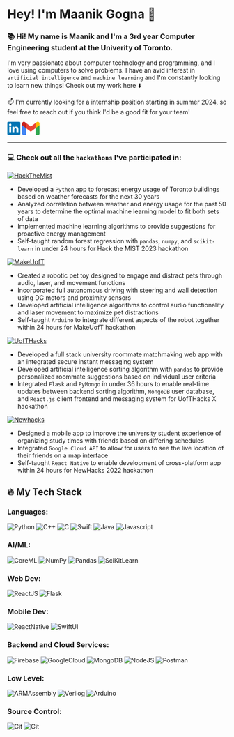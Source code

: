 # Hey! I'm Maanik Gogna 👋

### 📚 Hi! My name is Maanik and I'm a 3rd year Computer Engineering student at the Univerity of Toronto.



I'm very passionate about computer technology and programming, and I love using computers to solve problems. I have an avid interest in `artificial intelligence` and `machine learning` and I'm constantly looking to learn new things! Check out my work here ⬇️

📫 I'm currently looking for a internship position starting in summer 2024, so feel free to reach out if you think I'd be a good fit for your team! 

[<img alt="maanikgogna | linkedin" height="30px" src="linkedinLogo.png"/>][linkedin]
[<img alt="maanik.gogna | mail" height="30px" src="gmailLogo.png" />][gmail]
***

<!--### 🔭 I'm currently working on...
    ✈️ VacayAway
### 🏕️ My last project...
    🗣️ -->

<!-- II'm an aspiring Computer Engineer -->

### 💻 Check out all the `hackathons` I've participated in:
[<img alt="HackTheMist" height="30px" src="https://img.shields.io/badge/Hack_The_MIST_2023-bb3c35?style=for-the-badge"/>][hackthemist] 
- Developed a `Python` app to forecast energy usage of Toronto buildings based on weather forecasts for the next 30 years
- Analyzed correlation between weather and energy usage for the past 50 years to determine the optimal machine learning model to fit both sets of data
- Implemented machine learning algorithms to provide suggestions for proactive energy management
- Self-taught random forest regression with `pandas`, `numpy`, and `scikit-learn` in under 24 hours for Hack the MIST 2023 hackathon

[<img alt="MakeUofT" height="30px" src="https://img.shields.io/badge/MakeUofT_2023-66a7df?style=for-the-badge"/>][makeuoft] 
- Created a robotic pet toy designed to engage and distract pets through audio, laser, and movement functions
- Incorporated full autonomous driving with steering and wall detection using DC motors and proximity sensors
- Developed artificial intelligence algorithms to control audio functionality and laser movement to maximize pet distractions
- Self-taught `Arduino` to integrate different aspects of the robot together within 24 hours for MakeUofT hackathon

[<img alt="UofTHacks" height="30px" src="https://img.shields.io/badge/UofTHacks_X-9e8ee2?style=for-the-badge"/>][uofthacks]
- Developed a full stack university roommate matchmaking web app with an integrated secure instant messaging system
- Developed artificial intelligence sorting algorithm with `pandas` to provide personalized roommate suggestions based
on individual user criteria
- Integrated `Flask` and `PyMongo` in under 36 hours to enable real-time updates between backend sorting algorithm,
`MongoDB` user database, and `React.js` client frontend and messaging system for UofTHacks X hackathon

[<img alt="Newhacks" height="30px" src="https://img.shields.io/badge/NewHacks_2022-f7cd4a?style=for-the-badge"/>][newhacks]
- Designed a mobile app to improve the university student experience of organizing study times with
friends based on differing schedules
- Integrated `Google Cloud API` to allow for users to see the live location of their friends on a map interface
- Self-taught `React Native` to enable development of cross-platform app within 24 hours for NewHacks 2022 hackathon

## 🔥 My Tech Stack 

### Languages:

<img src="https://img.shields.io/badge/-Python-3776AB?style=flat&logo=python&logoColor=ffdd55" height="30" alt = "Python" /> <img src="https://img.shields.io/badge/-C++-00599C?style=flat&logo=cplusplus&logoColor=white" height="30" alt = "C++"/>
<img src="https://img.shields.io/badge/-C-A8B9CC?style=flat&logo=c&logoColor=black" height="30" alt = "C" display = "inline-block" /> 
<img src="https://img.shields.io/badge/Swift-F05138?style=flat&logo=swift&logoColor=white" height="30" alt = "Swift" />
<img src="https://img.shields.io/badge/-Java-f0931c?style=flat&logoColor=white" height="30" alt = "Java" />
<img src="https://img.shields.io/badge/-JavaScript-31322f?style=flat&logo=javascript&logoColor=F7DF1E" height="30" alt = "Javascript"/>

### AI/ML:

<img src="https://img.shields.io/badge/-CoreML-026998?style=flat&logo=apple&logoColor=white" height="30" alt = "CoreML" /> <img src="https://img.shields.io/badge/-NumPy-013243?style=flat&logo=numpy&logoColor=4dabcf" height="30" alt = "NumPy" />
<img src="https://img.shields.io/badge/-Pandas-150458?style=flat&logo=pandas&logoColor=white" height="30" alt = "Pandas" />
<img src="https://img.shields.io/badge/-ScikitLearn-3499cd?style=flat&logo=scikitlearn&logoColor=F7931E" height="30" alt = "SciKitLearn" /> 


### Web Dev:

<img src="https://img.shields.io/badge/-ReactJS-61DAFB?style=flat&logo=react&logoColor=282c34" height="30" alt = "ReactJS" /> <img src="https://img.shields.io/badge/-Flask-black?style=flat&logo=flask&logoColor=white" height="30" alt = "Flask" />

### Mobile Dev:

<img src="https://img.shields.io/badge/-React Native-282c34?style=flat&logo=react&logoColor=61DAFB" height="30" alt = "ReactNative" /> <img src="https://img.shields.io/badge/-SwiftUI-001b96?style=flat&logo=swift&logoColor=white" height="30" alt = "SwiftUI" />

### Backend and Cloud Services:

<img src="https://img.shields.io/badge/-Firebase-f58411?style=flat&logo=firebase&logoColor=FFCA28" height="30" alt = "Firebase" /> <img src="https://img.shields.io/badge/GoogleCloud-4285F4?style=flat&logo=googlecloud&logoColor=white" height="30" alt = "GoogleCloud" />
<img src="https://img.shields.io/badge/-MongoDB-47A248?style=flat&logo=mongodb&logoColor=darkgreen" height="30" alt = "MongoDB" />
<img src="https://img.shields.io/badge/-Node.js-333333?style=flat&logo=node.js&logoColor=77b65d" height="30" alt = "NodeJS" /><!--333333-->
<img src="https://img.shields.io/badge/-Postman-FF6C37?style=flat&logo=postman&logoColor=white" height="30" alt = "Postman" />

### Low Level:

<img src="https://img.shields.io/badge/-ARM Assembly-grey?style=flat&logoColor=white" height="30" alt = "ARMAssembly" /> <img src="https://img.shields.io/badge/-Verilog-grey?style=flat&logoColor=white" height="30" alt = "Verilog" /> <img src="https://img.shields.io/badge/-Arduino-00979D?style=flat&logo=arduino&logoColor=white" height="30" alt = "Arduino" />

### Source Control:
<img src="https://img.shields.io/badge/-Git-F05032?style=flat&logo=git&logoColor=white" height="30" alt = "Git" /> <img src="https://img.shields.io/badge/-GitHub-0e1116?style=flat&logo=github&logoColor=white" height="30" alt = "Git" />

<!-- #### 📚 I'm currently learning: -->

<!-- ```py
  def hi:
    print(hi)
```

```java
System.out.println("Hello World");
```

```swift
print("Hello World")
```

```js
console.log("Hello World")
```
    
```c
printf("Hello World");
```
```c++
cout << "Hello World";
```

```assembly
mov rax, 0x2000004 ; write
mov rdi, 1 ; stdout
mov rsi, message
mov rdx, 13 ; length
syscall
```

```verilog
module hello_world;
initial begin
  $display("Hello World");
  $finish;
end
endmodule
``` -->

<!-- https://simpleicons.org/?q=aws  -->
<!-- <p>
  <img src="https://img.shields.io/badge/TripAdvisorAPI-34E0A1?style=flat&logo=tripadvisor&logoColor=black" height="30" alt = "TripadvisorAPI" />
  <img src="https://img.shields.io/badge/LufthansaAPI-05164D?style=flat&logo=lufthansa&logoColor=white" height="30" alt = "LufthansaAPI" />
  <img src="https://img.shields.io/badge/GoogleMapsAPI-4285F4?style=flat&logo=googlemaps&logoColor=red" height="30" alt = "GoogleMapsAPI" />
  <img src="https://img.shields.io/badge/-AmazonWebServices-232F3E?style=flat&logo=amazonaws&logoColor=ff9900" height="30" alt = "AWS" />
  <img src="https://img.shields.io/badge/-MicrosoftAzure-0d3f75?style=flat&logo=microsoftazure&logoColor=0078D4" height="30" alt = "Microsoft Azure" />
  <img src="https://img.shields.io/badge/-TensorFlow-425066?style=flat&logo=tensorflow&logoColor=FF6F00" height="30" alt = "TensorFlow" />
  <img src="https://img.shields.io/badge/-PyTorch-252525?style=flat&logo=pytorch&logoColor=EE4C2C" height="30" alt = "PyTorch" />
  <img src="https://img.shields.io/badge/-Postman-FF6C37?style=flat&logo=postman&logoColor=white" height="30" alt = "Postman" />
  <img src="https://img.shields.io/badge/-Flutter-blue?style=flat&logo=flutter&logoColor=white" height="30" alt = "CoreML" />
  <img src="https://img.shields.io/badge/-Docker-2496ED?style=flat&logo=docker&logoColor=white" height="30" alt = "CoreML" />
</p> -->

<!--**maanikg/maanikg** is a ✨ _special_ ✨ repository because its `README.md` (this file) appears on your GitHub profile.

Here are some ideas to get you started:

- 🔭 I’m currently working on ...
- 🌱 I’m currently learning ...
- 👯 I’m looking to collaborate on ...
- 🤔 I’m looking for help with ...
- 💬 Ask me about ...
- 📫 How to reach me: ...
- 😄 Pronouns: ...
- ⚡ Fun fact: ... -->

<!--***

### Exploring...🔭-->
<!--```py
  def hello:
    print(hi)
```-->

[linkedin]: https://www.linkedin.com/in/maanikgogna/
[gmail]: mailto:maanik.gogna@mail.utoronto.ca
[newhacks]: https://github.com/maanikg/reachMe.git
[uofthacks]: https://github.com/maanikg/RoomMateUofT
[makeuoft]: https://github.com/reaahuja/MakeUofT
[hackthemist]: https://github.com/maanikg/thermaSave
